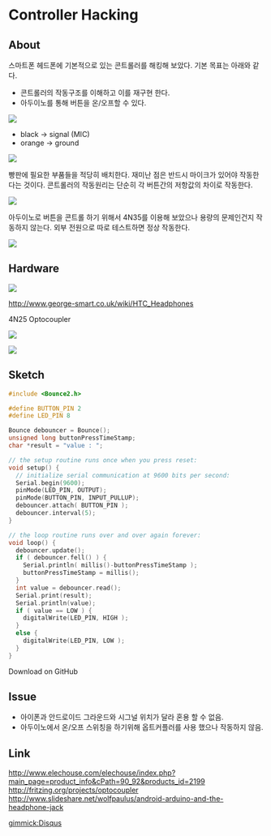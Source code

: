 # Controller Hacking

## About 

스마트폰 헤드폰에 기본적으로 있는 콘트롤러를 해킹해 보았다. 기본 목표는 아래와 같다.

- 콘트롤러의 작동구조를 이해하고 이를 재구현 한다.
- 아두이노를 통해 버튼을 온/오프할 수 있다.

![](https://farm8.staticflickr.com/7551/15503108118_e4c19d6c67.jpg)

- black -> signal (MIC)
- orange -> ground

![](https://farm6.staticflickr.com/5597/15069131083_4928fffd5e.jpg)

빵판에 필요한 부품들을 적당히 배치한다. 재미난 점은 반드시 마이크가 있어야 작동한다는 것이다. 콘트롤러의 작동원리는 단순히 각 버튼간의 저항값의 차이로 작동한다.

![](https://farm4.staticflickr.com/3955/15686571661_baecc6e336.jpg)

아두이노로 버튼을 콘트롤 하기 위해서 4N35를 이용해 보았으나 용량의 문제인건지 작동하지 않는다. 외부 전원으로 따로 테스트하면 정상 작동한다.

![](https://farm4.staticflickr.com/3941/15503677390_1d929049fc.jpg)

[](http://www.youtube.com/watch?v=XYHJKEU1-zs)

## Hardware

![](http://www.george-smart.co.uk/w/images/thumb/a/ad/HTCHeadsetSchematic.png/600px-HTCHeadsetSchematic.png)

http://www.george-smart.co.uk/wiki/HTC_Headphones

4N25 Optocoupler

![](https://farm6.staticflickr.com/5607/15493672778_099e2efa99.jpg)

![](http://wiring.org.co/learning/basics/imgs/Optocoupler4N35.png)

## Sketch

```cpp
#include <Bounce2.h>

#define BUTTON_PIN 2
#define LED_PIN 8

Bounce debouncer = Bounce();
unsigned long buttonPressTimeStamp;
char *result = "value : ";

// the setup routine runs once when you press reset:
void setup() {
  // initialize serial communication at 9600 bits per second:
  Serial.begin(9600);
  pinMode(LED_PIN, OUTPUT);
  pinMode(BUTTON_PIN, INPUT_PULLUP);
  debouncer.attach( BUTTON_PIN );
  debouncer.interval(5);
}

// the loop routine runs over and over again forever:
void loop() {
  debouncer.update();
  if ( debouncer.fell() ) {
    Serial.println( millis()-buttonPressTimeStamp );
    buttonPressTimeStamp = millis();
  }
  int value = debouncer.read();
  Serial.print(result);
  Serial.println(value);
  if ( value == LOW ) {
    digitalWrite(LED_PIN, HIGH );
  } 
  else {
    digitalWrite(LED_PIN, LOW );
  }
}
```

<div class="btn btn-primary" onclick="location.href='https://github.com/itpointlab/controller-hacking'">Download on GitHub</div>

## Issue

- 아이폰과 안드로이드 그라운드와 시그널 위치가 달라 혼용 할 수 없음.
- 아두이노에서 온/오프 스위칭을 하기위해 옵트커플러를 사용 했으나 작동하지 않음.

## Link

http://www.elechouse.com/elechouse/index.php?main_page=product_info&cPath=90_92&products_id=2199
http://fritzing.org/projects/optocoupler
http://www.slideshare.net/wolfpaulus/android-arduino-and-the-headphone-jack

[gimmick:Disqus](itpointlab-github-io)
